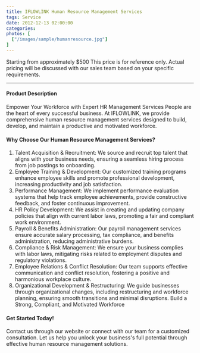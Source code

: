 ```yaml
---
title: IFLOWLINK Human Resource Management Services
tags: Service
date: 2012-12-13 02:00:00
categories: 
photos: [
  ["/images/sample/humanresource.jpg"]
] 
---
```


Starting from approximately $500
This price is for reference only. Actual pricing will be discussed with our sales team based on your specific requirements.

<!--more-->

---

#### Product Description
Empower Your Workforce with Expert HR Management Services
People are the heart of every successful business. At IFLOWLINK, we provide comprehensive human resource management services designed to build, develop, and maintain a productive and motivated workforce.

#### Why Choose Our Human Resource Management Services?
1. Talent Acquisition & Recruitment:
We source and recruit top talent that aligns with your business needs, ensuring a seamless hiring process from job postings to onboarding.
2. Employee Training & Development:
Our customized training programs enhance employee skills and promote professional development, increasing productivity and job satisfaction.
3. Performance Management:
We implement performance evaluation systems that help track employee achievements, provide constructive feedback, and foster continuous improvement.
4. HR Policy Development:
We assist in creating and updating company policies that align with current labor laws, promoting a fair and compliant work environment.
5. Payroll & Benefits Administration:
Our payroll management services ensure accurate salary processing, tax compliance, and benefits administration, reducing administrative burdens.
6. Compliance & Risk Management:
We ensure your business complies with labor laws, mitigating risks related to employment disputes and regulatory violations.
7. Employee Relations & Conflict Resolution:
Our team supports effective communication and conflict resolution, fostering a positive and harmonious workplace culture.
8. Organizational Development & Restructuring:
We guide businesses through organizational changes, including restructuring and workforce planning, ensuring smooth transitions and minimal disruptions.
Build a Strong, Compliant, and Motivated Workforce

#### Get Started Today!
Contact us through our website or connect with our team for a customized consultation. Let us help you unlock your business's full potential through effective human resource management solutions.
